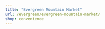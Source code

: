 ```yaml
---
title: "Evergreen Mountain Market"
url: /evergreen/evergreen-mountain-market/
shop: convenience
---
```

